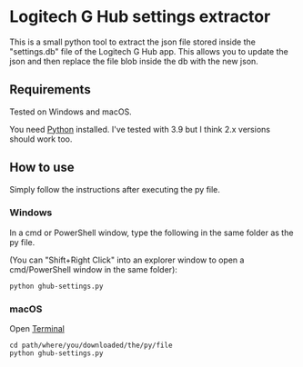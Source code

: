 # Logitech G Hub settings extractor

This is a small python tool to extract the json file stored inside the "settings.db" file of the Logitech G Hub app. This allows you to update the json and then replace the file blob inside the db with the new json.

## Requirements

Tested on Windows and macOS.

You need [Python](https://www.python.org/downloads/) installed. I've tested with 3.9 but I think 2.x versions should work too.

## How to use

Simply follow the instructions after executing the py file.

### Windows

In a cmd or PowerShell window, type the following in the same folder as the py file.

(You can "Shift+Right Click" into an explorer window to open a cmd/PowerShell window in the same folder):

```
python ghub-settings.py
```

### macOS

Open [Terminal](https://support.apple.com/guide/terminal/open-or-quit-terminal-apd5265185d-f365-44cb-8b09-71a064a42125/mac)

```
cd path/where/you/downloaded/the/py/file
python ghub-settings.py
```
